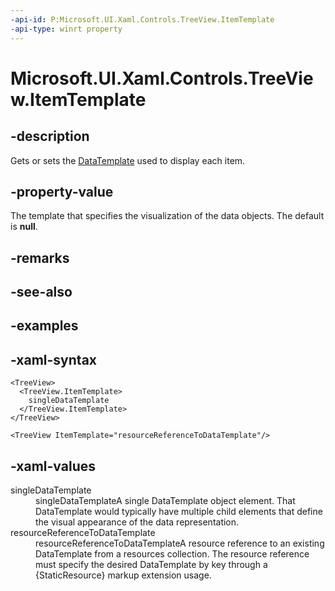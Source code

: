 ```yaml
---
-api-id: P:Microsoft.UI.Xaml.Controls.TreeView.ItemTemplate
-api-type: winrt property
---
```

<!-- Property syntax.
public DataTemplate ItemTemplate { get;  set; }
-->

# Microsoft.UI.Xaml.Controls.TreeView.ItemTemplate



## -description

Gets or sets the [DataTemplate](../microsoft.ui.xaml/datatemplate.md) used to display each item.



## -property-value

The template that specifies the visualization of the data objects. The default is **null**.



## -remarks



## -see-also



## -examples



## -xaml-syntax

```xaml
<TreeView>
  <TreeView.ItemTemplate>
    singleDataTemplate
  </TreeView.ItemTemplate>
</TreeView>
```

```xaml
<TreeView ItemTemplate="resourceReferenceToDataTemplate"/>
```



## -xaml-values

<dl><dt>singleDataTemplate</dt><dd>singleDataTemplateA single DataTemplate object element. That DataTemplate would typically have multiple child elements that define the visual appearance of the data representation.</dd>
<dt>resourceReferenceToDataTemplate</dt><dd>resourceReferenceToDataTemplateA resource reference to an existing DataTemplate from a resources collection. The resource reference must specify the desired DataTemplate by key through a {StaticResource} markup extension usage.</dd>
</dl>



